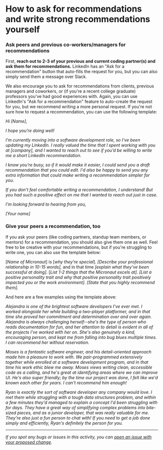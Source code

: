 # How to ask for recommendations and write strong recommendations yourself

### **Ask peers and previous co-workers/managers for recommendations**

First, **reach out to 2-3 of your previous and current coding partner(s) and ask them for recommendations.** LinkedIn has an "Ask for a recommendation" button that auto-fills the request for you, but you can also simply send them a message over Slack.

We also encourage you to ask for recommendations from clients, previous managers and coworkers, or (if you're a recent college graduate) professors you've had good experiences with. Again, you can use LinkedIn's "Ask for a recommendation" feature to auto-create the request for you, but we recommend writing a more personal request. If you're not sure how to request a recommendation, you can use the following template:

*Hi [Name],*

*I hope you’re doing well!*

*I’m currently moving into a software development role, so I've been updating my LinkedIn. I really valued the time that I spent working with you at [company], and I wanted to reach out to see if you’d be willing to write me a short LinkedIn recommendation.*

*I know you’re busy, so if it would make it easier, I could send you a draft recommendation that you could edit. I'd also be happy to send you any extra information that could make writing a recommendation simpler for you.*

*If you don’t feel comfortable writing a recommendation, I understand! But you had such a positive effect on me that I wanted to reach out just in case.*

*I’m looking forward to hearing from you,*

*[Your name]*

### **Give your peers a recommendation, too**

If you ask your peers (like coding partners, standup team members, or mentors) for a recommendation, you should also give them one as well. Feel free to be creative with your recommendations, but if you're struggling to write one, you can also use the template below:

[*Name of Micronaut*] is [*why they're special*]. *[Describe your professional relationship in 10-15 words],* and in that time *[explain what they've been successful at doing]*. [*List 1-2 things that the Micronaut excels at]. [List a positive personality trait and why that positive personality trait positively impacted you or the work environment]. [State that you highly recommend them].*

And here are a few examples using the template above:

*Alejandra is one of the brightest software developers I've ever met. I worked alongside her while building a two-player platformer, and in that time she proved her commitment and determination over and over again. Alejandra is always challenging herself--she's the type of person who reads documentation for fun, and her attention to detail is evident in all of the projects I've worked with her on. She's also genuinely a kind, encouraging person, and kept me from falling into bug blues multiple times. I can recommend her without reservation.*

*Moses is a fantastic software engineer, and his detail-oriented approach made him a pleasure to work with. We pair-programmed extensively together while enrolled at a software development program, and in that time his work ethic blew me away. Moses views writing clean, accessible code as a calling, and he's great at identifying areas where we can improve UI. He's also super friendly; by the time our project was done, I felt like we'd known each other for years. I can't recommend him enough!*

*Ryan is exactly the sort of software developer any company would love. I met them while struggling with a tough data structures problem, and within a few minutes they'd managed to explain a concept I'd been struggling with for days. They have a great way of simplifying complex problems into bite-sized pieces, and as a junior developer, that was really valuable for me. They're also just a fun person to chat with! If you need to get a job done simply and efficiently, Ryan's definitely the person for you.*


------

_If you spot any bugs or issues in this activity, you can [open an issue with your proposed change](https://github.com/microverseinc/curriculum-transversal-skills/blob/main/git-github/articles/open_issue.md)._
